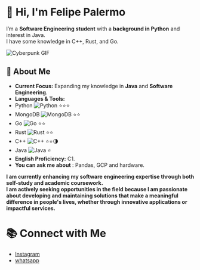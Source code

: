 <div align="left">

# 👋 Hi, I'm Felipe Palermo

I’m a **Software Engineering student** with a **background in Python** and interest in Java.  
I have some knowledge in C++, Rust, and Go.

![Cyberpunk GIF](https://i.giphy.com/media/v1.Y2lkPTc5MGI3NjExMnRhZjhxcDR2ZGQxanlmaHNjNGlwZ2h0dHQ3aDhseG1kOHlyc2hreCZlcD12MV9pbnRlcm5hbF9naWZfYnlfaWQmY3Q9Zw/9AJ6xVtD6uobk8hlnX/giphy.gif)

## 🌟 About Me
- **Current Focus:** Expanding my knowledge in **Java** and **Software Engineering**.
- **Languages & Tools:**
- Python ![Python](https://img.shields.io/badge/-Python-3776AB?logo=python&logoColor=white) ⭐⭐⭐
- MongoDB ![MongoDB](https://img.shields.io/badge/-MongoDB-47A248?logo=mongodb&logoColor=white) ⭐⭐
- Go ![Go](https://img.shields.io/badge/-Go-00ADD8?logo=go&logoColor=white) ⭐⭐
- Rust ![Rust](https://img.shields.io/badge/-Rust-000000?logo=rust&logoColor=white) ⭐⭐
- C++ ![C++](https://img.shields.io/badge/-C++-00599C?logo=c%2B%2B&logoColor=white) ⭐⭐🌗
- Java ![Java](https://img.shields.io/badge/-Java-007396?logo=java&logoColor=white) ⭐
- **English Proficiency:** C1.
- **You can ask me about** : Pandas, GCP and hardware.  
     
**I am currently enhancing my software engineering expertise through both self-study and academic coursework.    
I am actively seeking opportunities in the field because I am passionate about developing and maintaining solutions that make a meaningful difference in people's lives,
whether through innovative applications or impactful services.**   

# 📚 Connect with Me
- [Instagram](https://instagram.com/felipepalermo__)
- [whatsapp](http://wa.me/+5519974066636)

</div>
